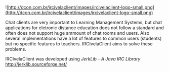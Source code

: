![http://dcon.com.br/ircivelaclient/images/ircivelaclient-logo-small.png](http://dcon.com.br/ircivelaclient/images/ircivelaclient-logo-small.png)

Chat clients are very important to Learning Management Systems, but chat applications for eletronic distance education does not follow a standard and often does not support huge ammount of chat rooms and users. Also several implementations have a lot of features to common users (students) but no specific features to teachers. IRCIvelaClient aims to solve these problems.

IRCIvelaClient was developed using _JerkLib - A Java IRC Library_ http://jerklib.sourceforge.net/